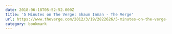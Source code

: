 ```yaml
---
date: 2018-06-18T05:52:52.000Z
title: '5 Minutes on The Verge: Shaun Inman - The Verge'
url: https://www.theverge.com/2012/3/19/2822626/5-minutes-on-the-verge-shaun-inman
category: bookmark
---
```


